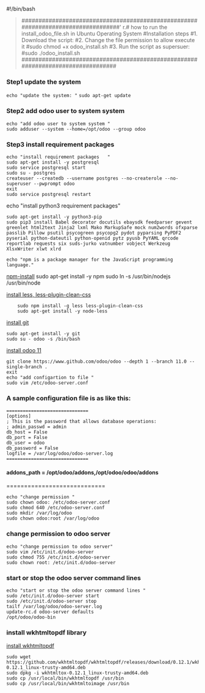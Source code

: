 #!/bin/bash
> #################################################################################' 
r.# how to run the install_odoo_file.sh in Ubuntu Operating System
#Installation steps
#1. Download the script:
#2. Change the file permission to allow execute it
#sudo chmod +x odoo_install.sh
#3. Run the script as supersuer:
#sudo ./odoo_install.sh
################################################################################

### Step1 update the system 
`echo "update the system: "`
`sudo apt-get update`

### Step2  add odoo user to system system 

    echo "add odoo user to system system "
    sudo adduser --system --home=/opt/odoo --group odoo
### Step3 install requirement packages  

    echo "install requirement packages   "
    sudo apt-get install -y postgresql
    sudo service postgresql start
    sudo su - postgres
    createuser --createdb --username postgres --no-createrole --no-superuser --pwprompt odoo
    exit
    sudo service postgresql restart

echo "install  python3 requirement packages"

    sudo apt-get install -y python3-pip
    sudo pip3 install Babel decorator docutils ebaysdk feedparser gevent greenlet html2text Jinja2 lxml Mako MarkupSafe mock num2words ofxparse passlib Pillow psutil psycogreen psycopg2 pydot pyparsing PyPDF2 pyserial python-dateutil python-openid pytz pyusb PyYAML qrcode reportlab requests six suds-jurko vatnumber vobject Werkzeug XlsxWriter xlwt xlrd

    echo "npm is a package manager for the JavaScript programming language."

 [npm-install](https://docs.npmjs.com/cli/install.html)
        sudo apt-get install -y npm
        sudo ln -s /usr/bin/nodejs /usr/bin/node
        
[install less, less-plugin-clean-css](https://github.com/less/less-plugin-clean-css)

        sudo npm install -g less less-plugin-clean-css
        sudo apt-get install -y node-less 

[install git](https://git-scm.com/download/linux)


    sudo apt-get install -y git
    sudo su - odoo -s /bin/bash
    
[install odoo 11](https://github.com/odoo/odoo)
    
    git clone https://www.github.com/odoo/odoo --depth 1 --branch 11.0 --single-branch . 
    exit
    echo "add configartion to file "
    sudo vim /etc/odoo-server.conf

### A sample configuration file is as like this:

    ==============================
    [options]
    ; This is the password that allows database operations:
    ; admin_passwd = admin
    db_host = False
    db_port = False
    db_user = odoo
    db_password = False
    logfile = /var/log/odoo/odoo-server.log
    ==============================
    
#### addons_path = /opt/odoo/addons,/opt/odoo/odoo/addons
============================

   

    echo "change permission "
    sudo chown odoo: /etc/odoo-server.conf
    sudo chmod 640 /etc/odoo-server.conf
    sudo mkdir /var/log/odoo
    sudo chown odoo:root /var/log/odoo
    
### change permission to odoo server

    echo "change permission to odoo server"
    sudo vim /etc/init.d/odoo-server
    sudo chmod 755 /etc/init.d/odoo-server
    sudo chown root: /etc/init.d/odoo-server

### start or stop the odoo server command lines

    echo "start or stop the odoo server command lines "
    sudo /etc/init.d/odoo-server start
    sudo /etc/init.d/odoo-server stop
    tailf /var/log/odoo/odoo-server.log
    update-rc.d odoo-server defaults
    /opt/odoo/odoo-bin

### install wkhtmltopdf library 
[install wkhtmltopdf](https://wkhtmltopdf.org/)

    

    sudo wget https://github.com/wkhtmltopdf/wkhtmltopdf/releases/download/0.12.1/wkhtmltox-0.12.1_linux-trusty-amd64.deb
    sudo dpkg -i wkhtmltox-0.12.1_linux-trusty-amd64.deb
    sudo cp /usr/local/bin/wkhtmltopdf /usr/bin
    sudo cp /usr/local/bin/wkhtmltoimage /usr/bin




